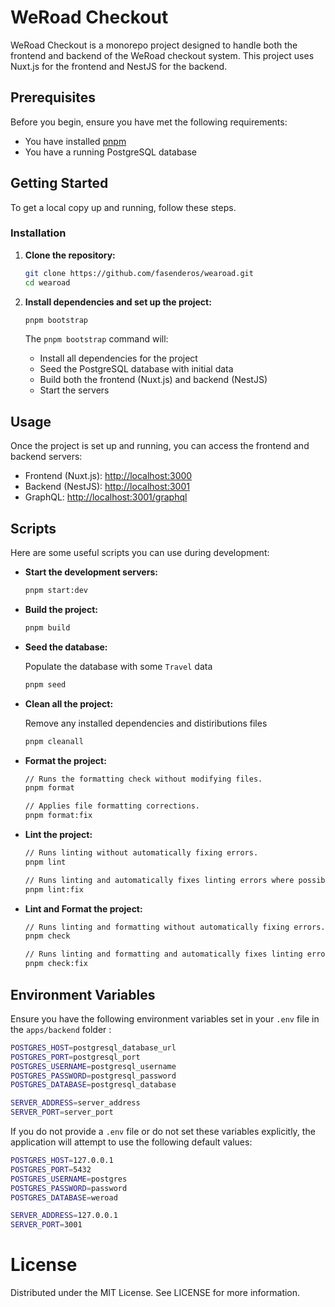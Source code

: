 # WeRoad Checkout

WeRoad Checkout is a monorepo project designed to handle both the frontend and backend of the WeRoad checkout system. This project uses Nuxt.js for the frontend and NestJS for the backend. 

## Prerequisites

Before you begin, ensure you have met the following requirements:

- You have installed [pnpm](https://pnpm.io/installation)
- You have a running PostgreSQL database

## Getting Started

To get a local copy up and running, follow these steps.

### Installation

1. **Clone the repository:**

    ```sh
    git clone https://github.com/fasenderos/wearoad.git
    cd wearoad
    ```

2. **Install dependencies and set up the project:**

    ```sh
    pnpm bootstrap
    ```

    The `pnpm bootstrap` command will:
    - Install all dependencies for the project
    - Seed the PostgreSQL database with initial data
    - Build both the frontend (Nuxt.js) and backend (NestJS)
    - Start the servers

## Usage

Once the project is set up and running, you can access the frontend and backend servers:

- Frontend (Nuxt.js): [http://localhost:3000](http://localhost:3000)
- Backend (NestJS): [http://localhost:3001](http://localhost:3001)
- GraphQL: [http://localhost:3001/graphql](http://localhost:3001/graphql)

## Scripts

Here are some useful scripts you can use during development:

- **Start the development servers:**

    ```sh
    pnpm start:dev
    ```

- **Build the project:**

    ```sh
    pnpm build
    ```

- **Seed the database:** 

    Populate the database with some `Travel` data
    ```sh
    pnpm seed
    ```

- **Clean all the project:**

    Remove any installed dependencies and distiributions files

    ```sh
    pnpm cleanall
    ```

- **Format the project:**

    ```sh
    // Runs the formatting check without modifying files.
    pnpm format

    // Applies file formatting corrections.
    pnpm format:fix
    ```

- **Lint the project:**

    ```sh
    // Runs linting without automatically fixing errors.
    pnpm lint

    // Runs linting and automatically fixes linting errors where possible.
    pnpm lint:fix
    ```

- **Lint and Format the project:**

    ```sh
    // Runs linting and formatting without automatically fixing errors.
    pnpm check

    // Runs linting and formatting and automatically fixes linting errors where possible and applies file formatting corrections.
    pnpm check:fix
    ```

## Environment Variables

Ensure you have the following environment variables set in your `.env` file in the `apps/backend` folder :

```sh
POSTGRES_HOST=postgresql_database_url
POSTGRES_PORT=postgresql_port
POSTGRES_USERNAME=postgresql_username
POSTGRES_PASSWORD=postgresql_password
POSTGRES_DATABASE=postgresql_database

SERVER_ADDRESS=server_address
SERVER_PORT=server_port
```
If you do not provide a `.env` file or do not set these variables explicitly, the application will attempt to use the following default values:

```sh
POSTGRES_HOST=127.0.0.1
POSTGRES_PORT=5432
POSTGRES_USERNAME=postgres
POSTGRES_PASSWORD=password
POSTGRES_DATABASE=weroad

SERVER_ADDRESS=127.0.0.1
SERVER_PORT=3001
```

# License
Distributed under the MIT License. See LICENSE for more information.
